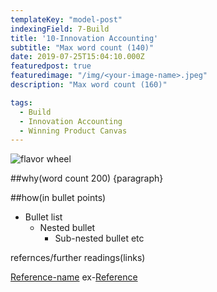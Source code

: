 ```yaml
---
templateKey: "model-post"
indexingField: 7-Build
title: '10-Innovation Accounting'
subtitle: "Max word count (140)"
date: 2019-07-25T15:04:10.000Z
featuredpost: true
featuredimage: "/img/<your-image-name>.jpeg"
description: "Max word count (160)"

tags:
  - Build
  - Innovation Accounting
  - Winning Product Canvas
---
```


![flavor wheel](/img/<your-image-name>.jpeg)

##why(word count 200)
{paragraph}

##how(in bullet points)

- Bullet list
  - Nested bullet
    - Sub-nested bullet etc

refernces/further readings(links)

[Reference-name](http://website.com)
ex-[Reference](https://www.sciencedirect.com/topics/computer-science/platform-architecture)